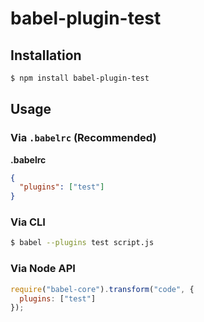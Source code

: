 # babel-plugin-test



## Installation

```sh
$ npm install babel-plugin-test
```

## Usage

### Via `.babelrc` (Recommended)

**.babelrc**

```json
{
  "plugins": ["test"]
}
```

### Via CLI

```sh
$ babel --plugins test script.js
```

### Via Node API

```javascript
require("babel-core").transform("code", {
  plugins: ["test"]
});
```
